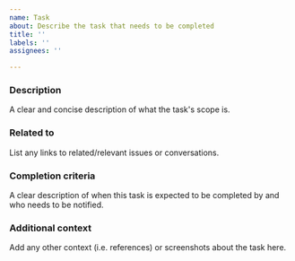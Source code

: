 ```yaml
---
name: Task
about: Describe the task that needs to be completed
title: ''
labels: ''
assignees: ''

---
```


### Description
A clear and concise description of what the task's scope is.

### Related to
List any links to related/relevant issues or conversations.

### Completion criteria
A clear description of when this task is expected to be completed by and who needs to be notified.

### Additional context
Add any other context (i.e. references) or screenshots about the task here.
